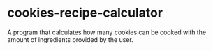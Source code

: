 # cookies-recipe-calculator
A program that calculates how many cookies can be cooked with the amount of ingredients provided by the user.
